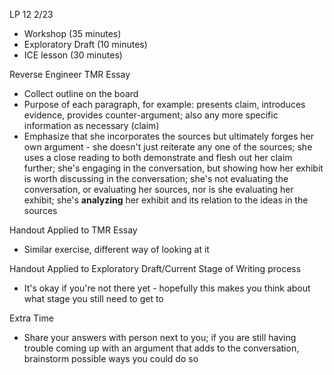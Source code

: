 LP 12
2/23

- Workshop (35 minutes)
- Exploratory Draft (10 minutes)
- ICE lesson (30 minutes)

Reverse Engineer TMR Essay
- Collect outline on the board
- Purpose of each paragraph, for example: presents claim, introduces evidence, provides counter-argument; also any more specific information as necessary (claim)
- Emphasize that she incorporates the sources but ultimately forges her own argument - she doesn't just reiterate any one of the sources; she uses a close reading to both demonstrate and flesh out her claim further; she's engaging in the conversation, but showing how her exhibit is worth discussing in the conversation; she's not evaluating the conversation, or evaluating her sources, nor is she evaluating her exhibit; she's **analyzing** her exhibit and its relation to the ideas in the sources

Handout Applied to TMR Essay
- Similar exercise, different way of looking at it

Handout Applied to Exploratory Draft/Current Stage of Writing process
- It's okay if you're not there yet - hopefully this makes you think about what stage you still need to get to

Extra Time
- Share your answers with person next to you; if you are still having trouble coming up with an argument that adds to the conversation, brainstorm possible ways you could do so
